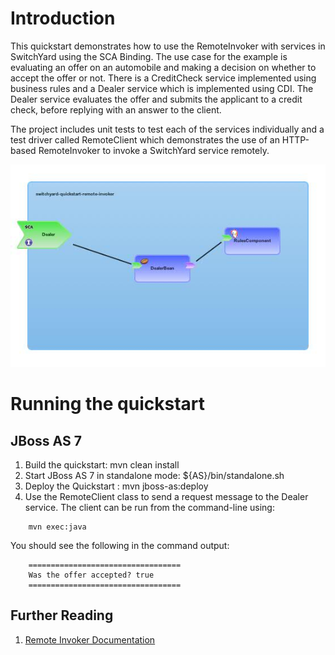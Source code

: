Introduction
============
This quickstart demonstrates how to use the RemoteInvoker with services in SwitchYard using the SCA Binding.  The use 
case for the example is evaluating an offer on an automobile and making a decision on whether to accept the offer or not.
There is a CreditCheck service implemented using business rules and a Dealer service which is implemented using CDI.  The
Dealer service evaluates the offer and submits the applicant to a credit check, before replying with an answer to the client.

The project includes unit tests to test each of the services individually and a test driver called RemoteClient which 
demonstrates the use of an HTTP-based RemoteInvoker to invoke a SwitchYard service remotely.

![Remote Invoker Quickstart](https://github.com/jboss-switchyard/quickstarts/raw/master/remote-invoker/remote-invoker.jpg)

Running the quickstart
======================

JBoss AS 7
----------
1. Build the quickstart:
    mvn clean install
2. Start JBoss AS 7 in standalone mode:
    ${AS}/bin/standalone.sh
3. Deploy the Quickstart : 
    mvn jboss-as:deploy
4. Use the RemoteClient class to send a request message to the Dealer service.  The client can be 
   run from the command-line using: 
```
    mvn exec:java 
```
You should see the following in the command output:
```
    ==================================
    Was the offer accepted? true
    ==================================
```
## Further Reading

1. [Remote Invoker Documentation](https://docs.jboss.org/author/display/SWITCHYARD/Remote+Invoker)

